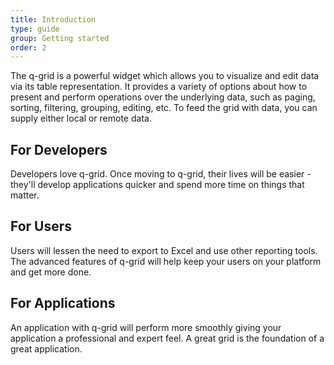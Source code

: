 ```yaml
---
title: Introduction
type: guide
group: Getting started
order: 2
---
```


The q-grid is a powerful widget which allows you to visualize and edit data via its table representation. It provides a variety of options about how to present and perform operations over the underlying data, such as paging, sorting, filtering, grouping, editing, etc. To feed the grid with data, you can supply either local or remote data.

## For Developers

Developers love q-grid. Once moving to q-grid, their lives will be easier - they'll develop applications quicker and spend more time on things that matter.

## For Users

Users will lessen the need to export to Excel and use other reporting tools. The advanced features of q-grid will help keep your users on your platform and get more done.

## For Applications

An application with q-grid will perform more smoothly giving your application a professional and expert feel. A great grid is the foundation of a great application.
